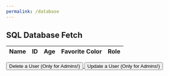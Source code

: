 ```yaml
---
permalink: /database
---
```


## SQL Database Fetch

<!-- HTML table layout for page.  The table is filled by JavaScript below. 
-->
<table>
  <thead>
  <tr>
    <th>Name</th>
    <th>ID</th>
    <th>Age</th>
    <th>Favorite Color</th>
    <th>Role</th>
  </tr>
  </thead>
  <tbody id="result">
    <!-- javascript generated data -->
  </tbody>
</table>

<a href="{{site.baseurl}}/delete">
    <button class="delete-button">Delete a User (Only for Admins!)</button>
</a>

<a href="{{site.baseurl}}/update">
    <button class="update-button">Update a User (Only for Admins!)</button>
</a>

<!-- 
Below JavaScript code fetches user data from an API and displays it in a table. It uses the Fetch API to make a GET request to the '/api/users/' endpoint.   Refer to config.js to see additional options. 

The script is laid out in a sequence (no function) and will execute when page is loaded.
-->
<script type="module">
  // uri variable and options object are obtained from config.js
  import { uri, options } from '{{site.baseurl}}/assets/js/api/config.js';

  // Set Users endpoint (list of users)
  const url = uri + '/api/users/';

  // prepare HTML result container for new output
  const resultContainer = document.getElementById("result");

  // fetch the API
  fetch(url, options)
    // response is a RESTful "promise" on any successful fetch
    .then(response => {
      // check for response errors and display
      if (response.status !== 200) {
          const errorMsg = 'Database response error: ' + response.status;
          console.log(errorMsg);
          const tr = document.createElement("tr");
          const td = document.createElement("td");
          td.innerHTML = errorMsg;
          tr.appendChild(td);
          resultContainer.appendChild(tr);
          return;
      }
      // valid response will contain JSON data
      response.json().then(data => {
          console.log(data);
          for (const row of data) {
            // tr and td build out for each row
            const tr = document.createElement("tr");
            const name = document.createElement("td");
            const id = document.createElement("td");
            const age = document.createElement("td");
            const color = document.createElement("td");
            const role = document.createElement("td");
            // data is specific to the API
            name.innerHTML = row.name; 
            id.innerHTML = row.uid; 
            age.innerHTML = row.age; 
            color.innerHTML = row.color
            role.innerHTML = row.role
            // this builds td's into tr
            tr.appendChild(name);
            tr.appendChild(id);
            tr.appendChild(age);
            tr.appendChild(color);
            tr.appendChild(role);
            // append the row to table
            resultContainer.appendChild(tr);
          }
      })
  })
  // catch fetch errors (ie ACCESS to server blocked)
  .catch(err => {
    console.error(err);
    const tr = document.createElement("tr");
    const td = document.createElement("td");
    td.innerHTML = err + ": " + url;
    tr.appendChild(td);
    resultContainer.appendChild(tr);
  });
</script>
